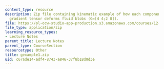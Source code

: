 ```yaml
---
content_type: resource
description: Zip file containing kinematic example of how each component of the velocity
  gradient tensor deforms fluid blobs (G=[4 4;2 8]).
file: https://ol-ocw-studio-app-production.s3.amazonaws.com/courses/12-800-fluid-dynamics-of-the-atmosphere-and-ocean-fall-2004/c67ade14adf48743a84637f8b18d0d3e_gexample1.zip
file_type: application/zip
learning_resource_types:
- Lecture Notes
parent_title: Lecture Notes
parent_type: CourseSection
resourcetype: Other
title: gexample1.zip
uid: c67ade14-adf4-8743-a846-37f8b18d0d3e
---
```

